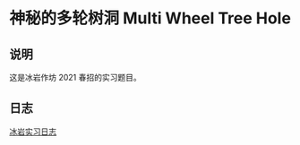 # 神秘的多轮树洞 Multi Wheel Tree Hole

## 说明

这是冰岩作坊 2021 春招的实习题目。

## 日志

[冰岩实习日志](https://blog.yllhwa.com/post/bing-yan-shi-xi-ren-wu-ri-zhi/)
